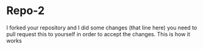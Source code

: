 # Repo-2
I forked your repository and I did some changes (that line here) you need to pull request this to yourself in order to accept the changes.
This is how it works
